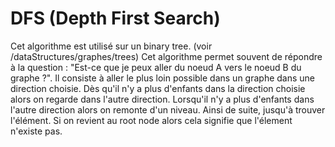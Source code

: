 # DFS (Depth First Search)
Cet algorithme est utilisé sur un binary tree. (voir /dataStructures/graphes/trees)
Cet algorithme permet souvent de répondre à la question : "Est-ce que je peux aller du noeud A vers le noeud B du graphe ?".
Il consiste à aller le plus loin possible dans un graphe dans une direction choisie.
Dès qu'il n'y a plus d'enfants dans la direction choisie alors on regarde dans l'autre direction.
Lorsqu'il n'y a plus d'enfants dans l'autre direction alors on remonte d'un niveau.
Ainsi de suite, jusqu'à trouver l'élément.
Si on revient au root node alors cela signifie que l'élement n'existe pas.
